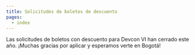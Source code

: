 ```yaml
---
title: Solicitudes de boletos de descuento
pages:
  - index
---
```

Las solicitudes de boletos con descuento para Devcon VI han cerrado este año. ¡Muchas gracias por aplicar y esperamos verte en Bogotá!